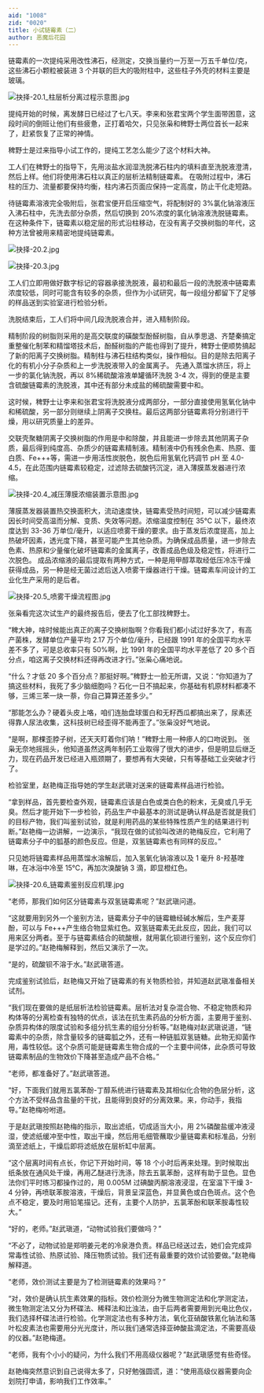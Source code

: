 ```yaml
---
aid: "1008"
zid: "0020"
title: 小试链霉素（二）
author: 恶魔后花园
---
```


链霉素的一次提纯采用改性沸石，经测定，交换当量约一万至一万五千单位/克，这些沸石小颗粒被装进 3 个并联的巨大的吸附柱中，这些柱子外壳的材料主要是玻璃。

![抉择-20.1_柱层析分离过程示意图.jpg](/1008/抉择-20.1_柱层析分离过程示意图.jpg)

提纯开始的时候，离发酵日已经过了七八天。李来和张君宝两个学生面带困意，这段时间的倒班让他们有些疲惫，正打着哈欠，只见张枭和稗野士两位首长一起来了，赶紧恢复了正常的神情。

稗野士是过来指导小试工作的，提纯工艺怎么能少了这个材料大神。

工人们在稗野士的指导下，先用淡盐水润湿洗脱沸石柱内的填料直至洗脱液澄清，然后上样。他们将使用沸石柱以真正的层析法精制链霉素。
在吸附过程中，沸石柱的压力、流量都要保持均衡，柱内沸石页面应保持一定高度，防止干化走短路。

待链霉素溶液完全吸附后，张君宝便开启压缩空气，将配制好的 3%氯化钠溶液压入沸石柱中，先洗去部分杂质，然后切换到 20%浓度的氯化钠溶液洗脱链霉素。在这种条件下，链霉素以稳定层的形式沿柱移动，在没有离子交换树脂的年代，这种方法曾被用来精密地提纯链霉素。

![抉择-20.2.jpg](/1008/抉择-20.2.jpg)

![抉择-20.3.jpg](/1008/抉择-20.3.jpg)

工人们立即用做好数字标记的容器承接洗脱液，最初和最后一段的洗脱液中链霉素浓度较低，同时可能含有较多的杂质，但作为小试研究，每一段组分都留下了足够的样品送到实验室进行检验分析。

洗脱结束后，工人们将中间几段洗脱液合并，进入精制阶段。

精制阶段的树脂则采用的是高交联度的磺酸型酚醛树脂，自从季思退、齐楚秦搞定重整催化制苯和精馏塔技术后，酚醛树脂的产能也得到了提升，稗野士便顺势搞起了新的阳离子交换树脂。精制柱与沸石柱结构类似，操作相似。目的是除去阳离子化的有机小分子杂质和上一步洗脱液带入的金属离子。
先通入蒸馏水挤压，将上一步的氯化钠洗脱，再以 8%稀硫酸溶液单罐循环洗脱 3-4 次，得到的便是主要含硫酸链霉素的洗脱液，其中还有部分未成盐的稀硫酸需要中和。

这时候，稗野士让李来和张君宝将洗脱液分成两部分，一部分直接使用氢氧化钠中和稀硫酸，另一部分则继续上阴离子交换柱。最后这两部分链霉素将分别进行干燥，用以研究质量上的差异。

交联壳聚糖阴离子交换树脂的作用是中和除酸，并且能进一步除去其他阴离子杂质，最后得到纯度高、杂质少的链霉素精制液。精制液中仍有残余色素、热原、蛋白质、Fe+++等，需进一步用活性炭脱色，脱色后用氢氧化钙调节 pH 至 4.0-4.5，在此范围内链霉素较稳定，过滤除去硫酸钙沉淀，进入薄膜蒸发器进行浓缩。

![抉择-20.4_减压薄膜浓缩装置示意图.jpg](/1008/抉择-20.4_减压薄膜浓缩装置示意图.jpg)

薄膜蒸发器装置热交换面积大，流动速度快，链霉素受热时间短，可以减少链霉素因长时间受高温而分解、变质、失效等问题。浓缩温度控制在 35℃ 以下，最终浓度达到 33-36 万单位/毫升，以适应喷雾干燥的要求。由于蒸发后浓度提高，加上热破坏因素，透光度下降，甚至可能产生其他杂质。为确保成品质量，进一步除去色素、热原和少量催化破坏链霉素的金属离子，改善成品色级及稳定性，将进行二次脱色。
成品浓缩液的最后提取有两种方式，一种是用甲醇萃取经低压冷冻干燥获得成品，另一种是经无菌过滤后送入喷雾干燥器进行干燥。链霉素车间设计的工业化生产采用的是后者。

![抉择-20.5_喷雾干燥流程图.jpg](/1008/抉择-20.5_喷雾干燥流程图.jpg)

张枭看完这次试生产的最终报告后，便去了化工部找稗野士。

“稗大神，啥时候能出真正的离子交换树脂啊？你看我们都小试过好多次了，有高产菌株，发酵单位产量平均 2.17 万个单位/毫升，已经跟 1991 年的全国平均水平差不多了，可是总收率只有 50%啊，比 1991 年的全国平均水平差低了 20 多个百分点，咱这离子交换材料还得再改进才行。”张枭心痛地说。

“什么？才低 20 多个百分点？那挺好啊。”稗野士一脸无所谓，又说：“你知道为了搞这些材料，我死了多少脑细胞吗？石化一日不搞起来，你基础有机原材料都凑不够，三烯三苯一炔一萘，你自己算算还差多少。”

“那能怎么办？硬着头皮上咯，咱们连胎盘球蛋白和无籽西瓜都搞出来了，尿素还得靠人尿法收集，这科技树已经歪得不能再歪了。”张枭没好气地说。

“是啊，那棵歪脖子树，还天天盯着你们呐！”稗野士用一种瘆人的口吻说到。
张枭无奈地摇摇头，他知道虽然这两年制药工业取得了很大的进步，但是明显后继乏力，现在药品开发已经进入瓶颈期了，要想再有大突破，只有等基础工业突破才行了。

检验室里，赵艳梅正指导她的学生赵武瑱对送来的链霉素样品进行检验。

“拿到样品，首先要检查外观，链霉素应该是白色或类白色的粉末，无臭或几乎无臭。然后才能开始下一步检验，药品生产中最基本的测试是确认样品是否就是我们的目标产物，我们叫鉴别试验，就是利用药品的某些特殊性质产生的结果进行判断。”赵艳梅一边讲解，一边演示，“我现在做的试验叫改进的艳梅反应，它利用了链霉素分子中的胍基的颜色反应。但是，双氢链霉素也有同样的反应。”

只见她将链霉素样品用蒸馏水溶解后，加入氢氧化钠溶液以及 1 毫升 8-羟基喹啉，在冰浴中冷至 15℃，再加次溴酸钠 3 滴，即显橙红色。

![抉择-20.6_链霉素鉴别反应机理.jpg](/1008/抉择-20.6_链霉素鉴别反应机理.jpg)

“老师，那我们如何区分链霉素与双氢链霉素呢？”赵武瑱问道。

“这就要用到另外一个鉴别方法，链霉素分子中的链霉糖经碱水解后，生产麦芽酚，可以与 Fe+++产生络合物显紫红色。双氢链霉素无此反应，因此，我们可以用来区分两者。至于与链霉素结合的硫酸根，就用氯化钡进行鉴别，这个反应你们是学过的。”赵艳梅解释到，然后又演示了一次。

“是的，硫酸钡不溶于水。”赵武瑱答道。

完成鉴别试验后，赵艳梅又开始了链霉素的有关物质检验，并知道赵武瑱准备相关试剂。

“我们现在要做的是纸层析法检验链霉素。层析法对复杂混合物、不稳定物质和异构体等的分离检查有独特的优点，该法在抗生素药品的分析方面，主要用于鉴别、杂质异构体的限度试验和多组分抗生素的组分分析等。”赵艳梅对赵武瑱说道，“链霉素中的杂质，除含量较多的链霉胍之外，还有一种链胍双氢链糖。此物无抑菌作用，毒性较低。这个杂质可能是链霉素生物合成的一个主要中间体，此杂质可导致链霉素制品的生物效价下降甚至造成产品不合格。”

“老师，都准备好了。”赵武瑱答道。

“好，下面我们就用五氯苯酚-丁醇系统进行链霉素及其相似化合物的色层分析，这个方法不受样品含盐量的干扰，且能得到良好的分离效果。来，你动手，我指导。”赵艳梅吩咐道。

于是赵武瑱按照赵艳梅的指示，取出滤纸，切成适当大小，用 2%磷酸盐缓冲液浸湿，使滤纸缓冲至中性，取出干燥，然后用毛细管蘸取少量链霉素和标准品，分别滴至滤纸上，干燥后即将滤纸放在层析缸中层离。

“这个层离时间有点长，你记下开始时间，等 18 个小时后再来处理。到时候取出纸条放在通风处干燥，再用乙醚进行洗涤，除去五氯苯酚，这样有助于显色。显色法你们平时练习都操作过的，用 0.005M 过碘酸丙酮溶液浸湿，在室温下干燥 3-4 分钟，再喷联苯胺溶液，干燥后，背景呈深蓝色，并显黄色或白色斑点。这个色点不稳定，要及时用铅笔描记。还有，主要个人防护，五氯苯酚和联苯胺毒性较大。”

“好的，老师。”赵武瑱道，“动物试验我们要做吗？”

“不必了，动物试验是郑明姜元老的冷泉港负责。样品已经送过去，她们会完成异常毒性试验、热原试验、降压物质试验。我们还有最重要的效价试验要做。”赵艳梅解释道。

“老师，效价测试主要是为了检测链霉素的效果吗？”

“对，效价是确认抗生素效果的指标。效价检测分为微生物测定法和化学测定法，微生物测定法又分为杯碟法、稀释法和比浊法，由于后两者需要用到光电比色仪，我们选择杯碟法进行检验。化学测定法也有多种方法，氧化亚硝酸铁氰化钠法和落叶松皮素法也需要用分光光度计，所以我们通常选择亚砷酸盐滴定法，不需要高级的仪器。”赵艳梅道。

“老师，我有个小小的疑问，为什么我们不用高级仪器呢？”赵武瑱感觉有些奇怪。

赵艳梅突然意识到自己说得太多了，只好勉强圆谎，道：“使用高级仪器需要向企划院打申请，影响我们工作效率。”
